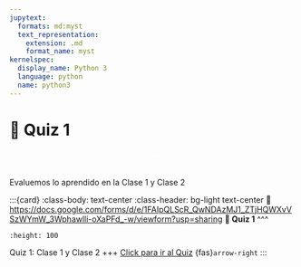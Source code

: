 ```yaml
---
jupytext:
  formats: md:myst
  text_representation:
    extension: .md
    format_name: myst
kernelspec:
  display_name: Python 3
  language: python
  name: python3
---
```


# 🔨 Quiz 1

<div>
    <p style="color:white">---------------------------------------------------------------------------------------------------------------------------------------------</p>
</div>

Evaluemos lo aprendido en la Clase 1 y Clase 2

:::{card}
:class-body: text-center
:class-header: bg-light text-center
:link: https://docs.google.com/forms/d/e/1FAIpQLScR_QwNDAzMJ1_ZTjHQWXvVSzWYmW_3Wphawlli-oXaPFd_-w/viewform?usp=sharing
**💬 Quiz 1**
^^^
```{image} https://upload.wikimedia.org/wikipedia/commons/thumb/c/c2/Google_Forms_logo_%282014-2020%29.svg/1489px-Google_Forms_logo_%282014-2020%29.svg.png
:height: 100
```

Quiz 1: Clase 1 y Clase 2
+++
[Click para ir al Quiz](https://docs.google.com/forms/d/e/1FAIpQLScR_QwNDAzMJ1_ZTjHQWXvVSzWYmW_3Wphawlli-oXaPFd_-w/viewform?usp=sharing) {fas}`arrow-right`
:::